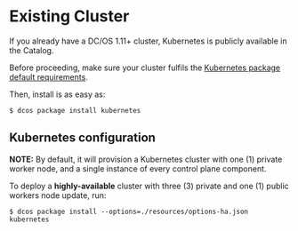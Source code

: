 # Existing Cluster

If you already have a DC/OS 1.11+ cluster, Kubernetes is publicly available in the Catalog.

Before proceeding, make sure your cluster fulfils the [Kubernetes package default requirements](https://docs.mesosphere.com/services/kubernetes/2.5.0-1.16.9/getting-started/install-basic/#prerequisites).

Then, install is as easy as:

```shell
$ dcos package install kubernetes
```

## Kubernetes configuration

**NOTE:** By default, it will provision a Kubernetes cluster with one (1) private worker node, and
a single instance of every control plane component.

To deploy a **highly-available** cluster with three (3) private and one (1) public workers node update, run:

```shell
$ dcos package install --options=./resources/options-ha.json kubernetes
```
